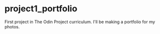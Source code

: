 # project1_portfolio
First project in The Odin Project curriculum. I'll be making a portfolio for my photos.
